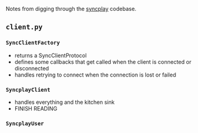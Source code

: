 Notes from digging through the [syncplay](https://github.com/syncplay/syncplay)
codebase.

## `client.py`
### `SyncClientFactory`
* returns a SyncClientProtocol
* defines some callbacks that get called when the client is connected or disconnected
* handles retrying to connect when the connection is lost or failed

### `SyncplayClient`
* handles everything and the kitchen sink
* FINISH READING

### `SyncplayUser`
